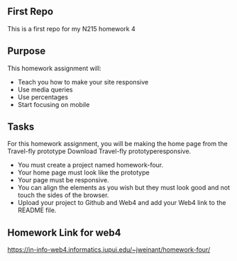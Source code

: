## First Repo

This is a first repo for my N215 homework 4

## Purpose 

This homework assignment will:

* Teach you how to make your site responsive
* Use media queries
* Use percentages
* Start focusing on mobile
 
## Tasks
For this homework assignment, you will be making the home page from the Travel-fly prototype Download Travel-fly prototyperesponsive.

* You must create a project named homework-four.
* Your home page must look like the prototype
* Your page must be responsive. 
* You can align the elements as you wish but they must look good and not touch the sides of the browser.
* Upload your project to Github and Web4 and add your Web4 link to the README file. 
 
 ## Homework Link for web4
 
 
https://in-info-web4.informatics.iupui.edu/~jweinant/homework-four/
